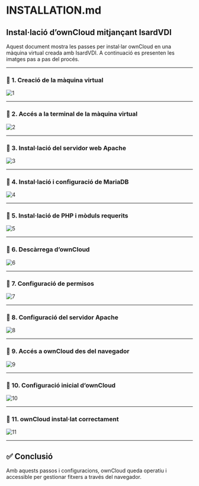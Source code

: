 # INSTALLATION.md

## Instal·lació d’ownCloud mitjançant IsardVDI

Aquest document mostra les passes per instal·lar ownCloud en una màquina virtual creada amb IsardVDI. A continuació es presenten les imatges pas a pas del procés.

---

### 📸 1. Creació de la màquina virtual

![1](1.png)

---

### 📸 2. Accés a la terminal de la màquina virtual

![2](2.png)

---

### 📸 3. Instal·lació del servidor web Apache

![3](3.png)

---

### 📸 4. Instal·lació i configuració de MariaDB

![4](4.png)

---

### 📸 5. Instal·lació de PHP i mòduls requerits

![5](5.png)

---

### 📸 6. Descàrrega d’ownCloud

![6](6.png)

---

### 📸 7. Configuració de permisos

![7](7.png)

---

### 📸 8. Configuració del servidor Apache

![8](8.png)

---

### 📸 9. Accés a ownCloud des del navegador

![9](9.png)

---

### 📸 10. Configuració inicial d’ownCloud

![10](10.png)

---

### 📸 11. ownCloud instal·lat correctament

![11](11.png)

---

## ✅ Conclusió

Amb aquests passos i configuracions, ownCloud queda operatiu i accessible per gestionar fitxers a través del navegador.

